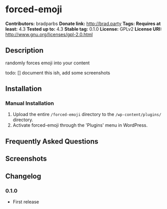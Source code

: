 # forced-emoji #
**Contributors:**      bradparbs
**Donate link:**       http://brad.party
**Tags:**
**Requires at least:** 4.3
**Tested up to:**      4.3
**Stable tag:**        0.1.0
**License:**           GPLv2
**License URI:**       http://www.gnu.org/licenses/gpl-2.0.html

## Description ##

randomly forces emoji into your content

todo:
 [] document this ish, add some screenshots

## Installation ##

### Manual Installation ###

1. Upload the entire `/forced-emoji` directory to the `/wp-content/plugins/` directory.
2. Activate forced-emoji through the 'Plugins' menu in WordPress.

## Frequently Asked Questions ##


## Screenshots ##


## Changelog ##

### 0.1.0 ###
* First release
